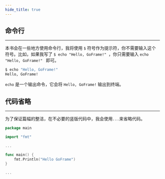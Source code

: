 ```yaml
---
hide_title: true
---
```

## 命令行
---
本书会在一些地方使用命令行，我将使用 `$` 符号作为提示符，你不需要输入这个符号。比如，如果我写了 `$ echo "Hello, GoFrame!" `，你只需要输入 `echo "Hello, GoFrame!" ` 即可。

```bash
$ echo "Hello, GoFrame!"
Hello, GoFrame!
```

`echo` 是一个输出命令，它会将 `Hello, GoFrame!` 输出到终端。

## 代码省略
---
为了保证篇幅的整洁，在不必要的竖版代码中，我会使用`...`来省略代码。

```go
package main

import "fmt"

...

func main() {
	fmt.Println("Hello GoFrame")
}

...
```